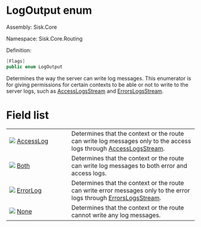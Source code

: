 <!--

Copyrights 2023 Sisk Framework - CypherPotato
Published under MIT license

!!! DO NOT EDIT THIS FILE !!!
This file was generated by a tool in the Sisk package. To edit the information in this documentation,
edit the XML documentation present in the Sisk source code.

-->

# LogOutput enum
Assembly: Sisk.Core

Namespace: Sisk.Core.Routing

Definition:

```cs
[Flags]
public enum LogOutput
```

Determines the way the server can write log messages. This enumerator is for giving permissions for certain contexts to be able or not to write to the server logs, such as <a href="/spec/Sisk.Core.Http.HttpServerConfiguration.md">AccessLogsStream</a> and <a href="/spec/Sisk.Core.Http.HttpServerConfiguration.md">ErrorsLogsStream</a>.


# Field list

<table>
    <tbody>
<tr>
    <td style="width: 33%">
        <img class="icon" src="/assets/img/icons/field.svg">
        <a href="/spec/Sisk.Core.Routing.LogOutput.AccessLog.md">
            AccessLog
        </a>
    </td>
    <td>
        Determines that the context or the route can write log messages only to the access logs through <a href="/spec/Sisk.Core.Http.HttpServerConfiguration.md">AccessLogsStream</a>.
    </td>
</tr>
<tr>
    <td style="width: 33%">
        <img class="icon" src="/assets/img/icons/field.svg">
        <a href="/spec/Sisk.Core.Routing.LogOutput.Both.md">
            Both
        </a>
    </td>
    <td>
        Determines that the context or the route can write log messages to both error and access logs.
    </td>
</tr>
<tr>
    <td style="width: 33%">
        <img class="icon" src="/assets/img/icons/field.svg">
        <a href="/spec/Sisk.Core.Routing.LogOutput.ErrorLog.md">
            ErrorLog
        </a>
    </td>
    <td>
        Determines that the context or the route can write error messages only to the error logs through <a href="/spec/Sisk.Core.Http.HttpServerConfiguration.md">ErrorsLogsStream</a>.
    </td>
</tr>
<tr>
    <td style="width: 33%">
        <img class="icon" src="/assets/img/icons/field.svg">
        <a href="/spec/Sisk.Core.Routing.LogOutput.None.md">
            None
        </a>
    </td>
    <td>
        Determines that the context or the route cannot write any log messages.
    </td>
</tr>
    </tbody>
</table>
